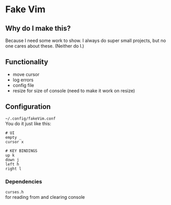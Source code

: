 # Fake Vim
## Why do I make this?
Because I need some work to show. I always do super small projects, but no one cares about these. (Neither do I.)

## Functionality
- move cursor  
- log errors  
- config file
- resize for size of console (need to make it work on resize)

## Configuration
`~/.config/fakeVim.conf`  
You do it just like this:  
```
# UI
empty _
cursor x

# KEY BINDINGS
up k
down j
left h
right l
```

### Dependencies
```curses.h```  
for reading from and clearing console
